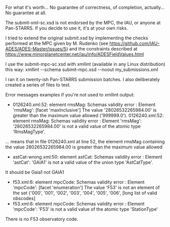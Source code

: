 For what it's worth... No guarantee of correctness, of completion,
actually... No guarantee at all.

The submit-xml-sc.xsd is not endorsed by the MPC, the IAU, or anyone
at Pan-STARRS. If you decide to use it, it's at your own risks.

I tried to extend the original submit.xsd by implementing the checks
performed at the MPC given by M. Rudenko (see
https://github.com/IAU-ADES/ADES-Master/issues/5) and the constraints
described at
https://www.minorplanetcenter.net/iau/info/ADESFieldValues.html

I use the submit-mpc-sc.xsd with xmllint (available in any Linux
distribution) this way:
xmllint --schema submit-mpc.xsd --noout my_submissions.xml

I ran it on twenty-ish Pan-STARRS submission batches. I also
deliberately created a series of files to test.

Error messages examples if you're not used to xmllint output:

* 0126240.xml:52: element rmsMag: Schemas validity error : Element 'rmsMag': [facet 'maxInclusive'] The value '28026532265984.00' is greater than the maximum value allowed ('999999.0').
0126240.xml:52: element rmsMag: Schemas validity error : Element 'rmsMag': '28026532265984.00' is not a valid value of the atomic type 'RmsMagType'.

... means that in file 0126240.xml at line 52, the element rmsMag containing the value 28026532265984.00 is greater than the maximum value allowed

* astCat-wrong.xml:50: element astCat: Schemas validity error : Element 'astCat': 'GAIA1' is not a valid value of the union type 'AstCatType'.

It should be Gaia1 not GAIA1

* f53.xml:6: element mpcCode: Schemas validity error : Element 'mpcCode': [facet 'enumeration'] The value 'F53' is not an element of the set {'000', '001', '002', '003', '004', '005', '006', [long list of valid obscodes]
* f53.xml:6: element mpcCode: Schemas validity error : Element 'mpcCode': 'F53' is not a valid value of the atomic type 'StationType'

There is no F53 observatory code.

